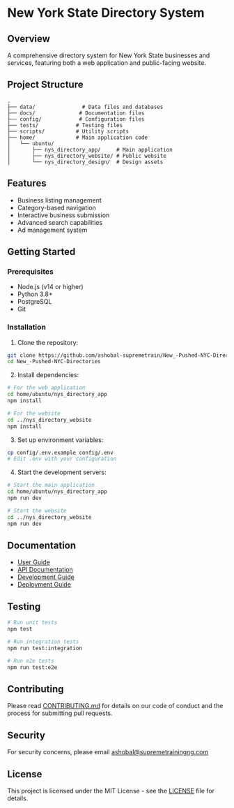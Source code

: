# New York State Directory System

## Overview
A comprehensive directory system for New York State businesses and services, featuring both a web application and public-facing website.

## Project Structure
```
.
├── data/               # Data files and databases
├── docs/              # Documentation files
├── config/            # Configuration files
├── tests/            # Testing files
├── scripts/          # Utility scripts
├── home/             # Main application code
│   └── ubuntu/
│       ├── nys_directory_app/     # Main application
│       ├── nys_directory_website/ # Public website
│       └── nys_directory_design/  # Design assets
```

## Features
- Business listing management
- Category-based navigation
- Interactive business submission
- Advanced search capabilities
- Ad management system

## Getting Started

### Prerequisites
- Node.js (v14 or higher)
- Python 3.8+
- PostgreSQL
- Git

### Installation
1. Clone the repository:
```bash
git clone https://github.com/ashobal-supremetrain/New_-Pushed-NYC-Directories.git
cd New_-Pushed-NYC-Directories
```

2. Install dependencies:
```bash
# For the web application
cd home/ubuntu/nys_directory_app
npm install

# For the website
cd ../nys_directory_website
npm install
```

3. Set up environment variables:
```bash
cp config/.env.example config/.env
# Edit .env with your configuration
```

4. Start the development servers:
```bash
# Start the main application
cd home/ubuntu/nys_directory_app
npm run dev

# Start the website
cd ../nys_directory_website
npm run dev
```

## Documentation
- [User Guide](docs/user_guide.md)
- [API Documentation](docs/api.md)
- [Development Guide](docs/development.md)
- [Deployment Guide](docs/deployment.md)

## Testing
```bash
# Run unit tests
npm test

# Run integration tests
npm run test:integration

# Run e2e tests
npm run test:e2e
```

## Contributing
Please read [CONTRIBUTING.md](CONTRIBUTING.md) for details on our code of conduct and the process for submitting pull requests.

## Security
For security concerns, please email ashobal@supremetrainingng.com

## License
This project is licensed under the MIT License - see the [LICENSE](LICENSE) file for details. 